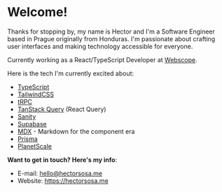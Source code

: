 # Welcome!

Thanks for stopping by, my name is Hector and I'm a Software Engineer based in Prague originally from Honduras. I'm passionate about crafting user interfaces and making technology accessible for everyone.

Currently working as a React/TypeScript Developer at [Webscope](https://webscope.io).

Here is the tech I'm currently excited about:

- [TypeScript](https://www.typescriptlang.org/)
- [TailwindCSS](https://tailwindcss.com/)
- [tRPC](https://trpc.io/)
- [TanStack Query](https://tanstack.com/query/v4) (React Query)
- [Sanity](https://www.sanity.io/)
- [Supabase](https://supabase.com/)
- [MDX](https://mdxjs.com/) - Markdown for the component era
- [Prisma](https://www.prisma.io/)
- [PlanetScale](https://planetscale.com/)

**Want to get in touch? Here's my info**:

- E-mail: [hello@hectorsosa.me](https://hectorsosa.me/email)
- Website: https://hectorsosa.me

